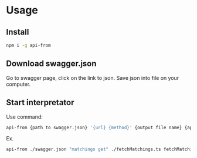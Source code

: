 # Usage

## Install

```bash
npm i -g api-from
```

## Download swagger.json

Go to swagger page, click on the link to json. Save json into file on your computer.

## Start interpretator

Use command:
```bash
api-from {path to swagger.json} '{url} {method}' {output file name} {api-module name}
```
Ex. 
```bash
api-from ./swagger.json "matchings get" ./fetchMatchings.ts fetchMatchings
```